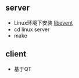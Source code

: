 ## server

- Linux环境下安装 [libevent](https://libevent.org/)
- cd linux server
- make

## client

- 基于QT